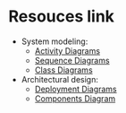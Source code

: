 # Resouces link
- System modeling:
  - [Activity Diagrams]()
  - [Sequence Diagrams]()
  - [Class Diagrams]()
-  Architectural design: 
   -  [Deployment Diagrams]()
   -  [Components Diagram]()
